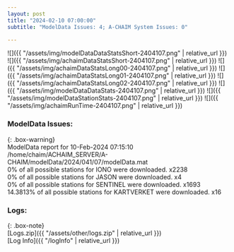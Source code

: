 ```yaml
---
layout: post
title: "2024-02-10 07:00:00"
subtitle: "ModelData Issues: 4; A-CHAIM System Issues: 0"

---
```


![]({{ "/assets/img/modelDataDataStatsShort-2404107.png" | relative_url }})
![]({{ "/assets/img/achaimDataStatsShort-2404107.png" | relative_url }})
![]({{ "/assets/img/achaimDataStatsLong00-2404107.png" | relative_url }})
![]({{ "/assets/img/achaimDataStatsLong01-2404107.png" | relative_url }})
![]({{ "/assets/img/achaimDataStatsLong02-2404107.png" | relative_url }})
![]({{ "/assets/img/modelDataDataStats-2404107.png" | relative_url }})
![]({{ "/assets/img/modelDataStationStats-2404107.png" | relative_url }})
![]({{ "/assets/img/achaimRunTime-2404107.png" | relative_url }})


### ModelData Issues:  
  
{: .box-warning}  
 ModelData report for 10-Feb-2024 07:15:10   
 /home/chaim/ACHAIM_SERVER/A-CHAIM/modelData/2024/041/07/modelData.mat   
 0% of all possible stations for IONO were downloaded. x2238   
 0% of all possible stations for JASON were downloaded. x4   
 0% of all possible stations for SENTINEL were downloaded. x1693   
 14.3813% of all possible stations for KARTVERKET were downloaded. x16   
  


### Logs:  
  
{: .box-note}  
[Logs.zip]({{ "/assets/other/logs.zip" | relative_url }})  
[Log Info]({{ "/logInfo" | relative_url }})  
